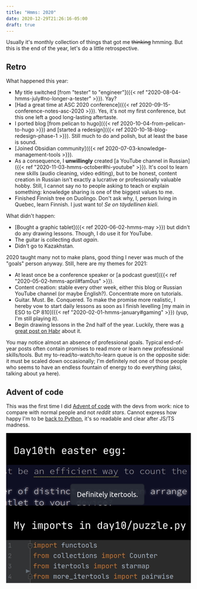 ```yaml
---
title: "Hmms: 2020"
date: 2020-12-29T21:26:16-05:00
draft: true
---
```


Usually it's monthly collection of things that got me ~~thinking~~ hmming. But this is the end of the year, let's do a little retrospective.

## Retro

What happened this year:

- My title switched [from "tester" to "engineer"]({{< ref "2020-08-04-hmms-july#no-longer-a-tester" >}}). Yay? 
- [Had a great time at ASC 2020 conference]({{< ref 2020-09-15-conference-notes-asc-2020 >}}). Yes, it's not my first conference, but this one left a good long-lasting aftertaste.
- I ported blog [from pelican to hugo]({{< ref 2020-10-04-from-pelican-to-hugo >}}) and [started a redesign]({{< ref 2020-10-18-blog-redesign-phase-1 >}}). Still much to do and polish, but at least the base is sound.
- [Joined Obsidian community]({{< ref 2020-07-03-knowledge-management-tools >}}). 
- As a consequence, I **unwillingly** created [a YouTube channel in Russian]({{< ref "2020-11-03-hmms-october#hi-youtube" >}}). It's cool to learn new skills (audio cleaning, video editing), but to be honest, content creation in Russian isn't exactly a lucrative or professionally valuable hobby. Still, I cannot say no to people asking to teach or explain something: knowledge sharing is one of the biggest values to me.
- Finished Finnish tree on Duolingo. Don't ask why, I, person living in Quebec, learn Finnish. I just want to! *Se on täydellinen kieli*.


What didn't happen:

- [Bought a graphic tablet]({{< ref 2020-06-02-hmms-may >}}) but didn't do any drawing lessons. Though, I do use it for YouTube.
- The guitar is collecting dust *again*.
- Didn't go to Kazakhstan.


2020 taught many not to make plans, good thing I never was much of the "goals" person anyway. Still, here are my themes for 2021:

- At least once be a conference speaker or [a podcast guest]({{< ref "2020-05-02-hmms-april#fam0us" >}}). 
- Content creation: stable every other week, either this blog or Russian YouTube channel (or maybe English?). Concentrate more on tutorials.
- Guitar. Must. Be. Conquered. To make the promise more realistic, I hereby vow to start daily lessons as soon as I finish levelling [my main in ESO to CP 810]({{< ref "2020-02-01-hmms-january#gaming" >}}) (yup, I'm still playing it).
- Begin drawing lessons in the 2nd half of the year. Luckily, there was [a great post on Habr](https://habr.com/ru/post/534538/) about it.


You may notice almost an absence of professional goals. Typical end-of-year posts often contain promises to read more or learn new professional skills/tools. But my to-read/to-watch/to-learn queue is on the opposite side: it must be scaled down occasionally; I'm definitely not one of those people who seems to have an endless fountain of energy to do everything (aksi, talking about ya here). 


## Advent of code

This was the first time I did [Advent of code](https://adventofcode.com/) with the devs from work: nice to compare with normal people and not *reddit stars*. Cannot express how happy I'm to be [back to Python](https://github.com/aviskase/advent-of-code/tree/master/2020), it's so readable and clear after JS/TS madness. 

![Advent of Code easter egg: using itertools](aoc.png)
